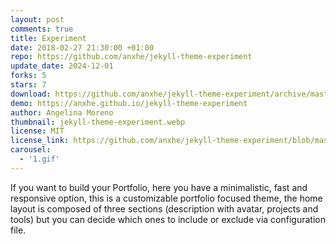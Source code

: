 ```yaml
---
layout: post
comments: true
title: Experiment
date: 2018-02-27 21:30:00 +01:00
repo: https://github.com/anxhe/jekyll-theme-experiment
update_date: 2024-12-01
forks: 5
stars: 7
download: https://github.com/anxhe/jekyll-theme-experiment/archive/master.zip
demo: https://anxhe.github.io/jekyll-theme-experiment
author: Angelina Moreno
thumbnail: jekyll-theme-experiment.webp
license: MIT
license_link: https://github.com/anxhe/jekyll-theme-experiment/blob/master/LICENSE.txt
carousel:
  - '1.gif'
---
```


If you want to build your Portfolio, here you have a minimalistic, fast and responsive option, this is a customizable portfolio focused theme, the home layout is composed of three sections (description with avatar, projects and tools) but you can decide which ones to include or exclude via configuration file.
